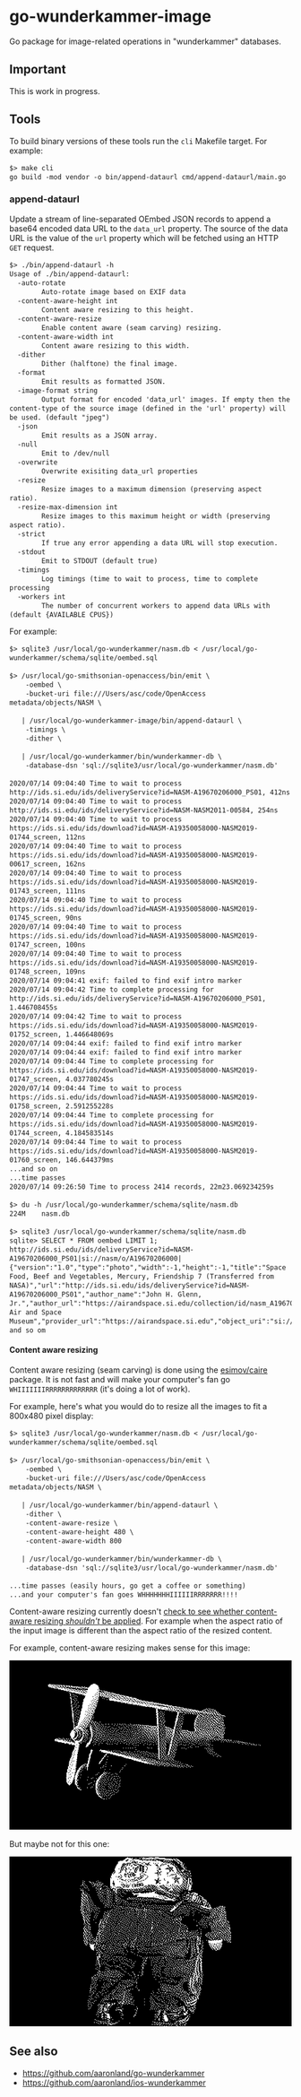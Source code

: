 # go-wunderkammer-image

Go package for image-related operations in "wunderkammer" databases. 

## Important

This is work in progress.

## Tools

To build binary versions of these tools run the `cli` Makefile target. For example:

```
$> make cli
go build -mod vendor -o bin/append-dataurl cmd/append-dataurl/main.go
```

### append-dataurl

Update a stream of line-separated OEmbed JSON records to append a base64 encoded data URL to the `data_url` property. The source of the data URL is the value of the `url` property which will be fetched using an HTTP `GET` request.

```
$> ./bin/append-dataurl -h
Usage of ./bin/append-dataurl:
  -auto-rotate
    	Auto-rotate image based on EXIF data
  -content-aware-height int
    	Content aware resizing to this height.
  -content-aware-resize
    	Enable content aware (seam carving) resizing.
  -content-aware-width int
    	Content aware resizing to this width.
  -dither
    	Dither (halftone) the final image.
  -format
    	Emit results as formatted JSON.
  -image-format string
    	Output format for encoded 'data_url' images. If empty then the content-type of the source image (defined in the 'url' property) will be used. (default "jpeg")
  -json
    	Emit results as a JSON array.
  -null
    	Emit to /dev/null
  -overwrite
    	Overwrite exisiting data_url properties
  -resize
    	Resize images to a maximum dimension (preserving aspect ratio).
  -resize-max-dimension int
    	Resize images to this maximum height or width (preserving aspect ratio).
  -strict
    	If true any error appending a data URL will stop execution.
  -stdout
    	Emit to STDOUT (default true)
  -timings
    	Log timings (time to wait to process, time to complete processing
  -workers int
    	The number of concurrent workers to append data URLs with (default {AVAILABLE CPUS})	
```

For example:

```
$> sqlite3 /usr/local/go-wunderkammer/nasm.db < /usr/local/go-wunderkammer/schema/sqlite/oembed.sql

$> /usr/local/go-smithsonian-openaccess/bin/emit \
	-oembed \
	-bucket-uri file:///Users/asc/code/OpenAccess metadata/objects/NASM \

   | /usr/local/go-wunderkammer-image/bin/append-dataurl \
	-timings \
	-dither \

   | /usr/local/go-wunderkammer/bin/wunderkammer-db \
	-database-dsn 'sql://sqlite3/usr/local/go-wunderkammer/nasm.db'

2020/07/14 09:04:40 Time to wait to process http://ids.si.edu/ids/deliveryService?id=NASM-A19670206000_PS01, 412ns
2020/07/14 09:04:40 Time to wait to process http://ids.si.edu/ids/deliveryService?id=NASM-NASM2011-00584, 254ns
2020/07/14 09:04:40 Time to wait to process https://ids.si.edu/ids/download?id=NASM-A19350058000-NASM2019-01744_screen, 112ns
2020/07/14 09:04:40 Time to wait to process https://ids.si.edu/ids/download?id=NASM-A19350058000-NASM2019-00617_screen, 162ns
2020/07/14 09:04:40 Time to wait to process https://ids.si.edu/ids/download?id=NASM-A19350058000-NASM2019-01743_screen, 111ns
2020/07/14 09:04:40 Time to wait to process https://ids.si.edu/ids/download?id=NASM-A19350058000-NASM2019-01745_screen, 90ns
2020/07/14 09:04:40 Time to wait to process https://ids.si.edu/ids/download?id=NASM-A19350058000-NASM2019-01747_screen, 100ns
2020/07/14 09:04:40 Time to wait to process https://ids.si.edu/ids/download?id=NASM-A19350058000-NASM2019-01748_screen, 109ns
2020/07/14 09:04:41 exif: failed to find exif intro marker
2020/07/14 09:04:42 Time to complete processing for http://ids.si.edu/ids/deliveryService?id=NASM-A19670206000_PS01, 1.446708455s
2020/07/14 09:04:42 Time to wait to process https://ids.si.edu/ids/download?id=NASM-A19350058000-NASM2019-01752_screen, 1.446648069s
2020/07/14 09:04:44 exif: failed to find exif intro marker
2020/07/14 09:04:44 exif: failed to find exif intro marker
2020/07/14 09:04:44 Time to complete processing for https://ids.si.edu/ids/download?id=NASM-A19350058000-NASM2019-01747_screen, 4.037780245s
2020/07/14 09:04:44 Time to wait to process https://ids.si.edu/ids/download?id=NASM-A19350058000-NASM2019-01758_screen, 2.591255228s
2020/07/14 09:04:44 Time to complete processing for https://ids.si.edu/ids/download?id=NASM-A19350058000-NASM2019-01744_screen, 4.184583514s
2020/07/14 09:04:44 Time to wait to process https://ids.si.edu/ids/download?id=NASM-A19350058000-NASM2019-01760_screen, 146.644379ms
...and so on
...time passes
2020/07/14 09:26:50 Time to process 2414 records, 22m23.069234259s

$> du -h /usr/local/go-wunderkammer/schema/sqlite/nasm.db
224M	nasm.db

$> sqlite3 /usr/local/go-wunderkammer/schema/sqlite/nasm.db
sqlite> SELECT * FROM oembed LIMIT 1;
http://ids.si.edu/ids/deliveryService?id=NASM-A19670206000_PS01|si://nasm/o/A19670206000|{"version":"1.0","type":"photo","width":-1,"height":-1,"title":"Space Food, Beef and Vegetables, Mercury, Friendship 7 (Transferred from NASA)","url":"http://ids.si.edu/ids/deliveryService?id=NASM-A19670206000_PS01","author_name":"John H. Glenn, Jr.","author_url":"https://airandspace.si.edu/collection/id/nasm_A19670206000","provider_name":"National Air and Space Museum","provider_url":"https://airandspace.si.edu","object_uri":"si://nasm/o/A19670206000","data_url":"data:image/jpeg;base64,R0lGODlhTgTQB4cAAAAAAAAARAAAiAAAzABEAA... and so om
```

#### Content aware resizing

Content aware resizing (seam carving) is done using the [esimov/caire](https://github.com/esimov/caire) package. It is not fast and will make your computer's fan go `WHIIIIIIIRRRRRRRRRRRRR` (it's doing a lot of work).

For example, here's what you would do to resize all the images to fit a 800x480 pixel display:

```
$> sqlite3 /usr/local/go-wunderkammer/nasm.db < /usr/local/go-wunderkammer/schema/sqlite/oembed.sql

$> /usr/local/go-smithsonian-openaccess/bin/emit \
	-oembed \
	-bucket-uri file:///Users/asc/code/OpenAccess metadata/objects/NASM \

   | /usr/local/go-wunderkammer/bin/append-dataurl \
	-dither \
	-content-aware-resize \
	-content-aware-height 480 \
	-content-aware-width 800

   | /usr/local/go-wunderkammer/bin/wunderkammer-db \
	-database-dsn 'sql://sqlite3/usr/local/go-wunderkammer/nasm.db'

...time passes (easily hours, go get a coffee or something)
...and your computer's fan goes WHHHHHHHIIIIIIRRRRRRR!!!!
```

Content-aware resizing currently doesn't [check to see whether content-aware resizing _shouldn't_ be applied](https://github.com/aaronland/go-wunderkammer/issues/1). For example when the aspect ratio of the input image is different than the aspect ratio of the resized content.

For example, content-aware resizing makes sense for this image:

![](docs/images/nasm-plane.jpg)

But maybe not for this one:

![](docs/images/nasm-suit.jpg)

## See also

* https://github.com/aaronland/go-wunderkammer
* https://github.com/aaronland/ios-wunderkammer
